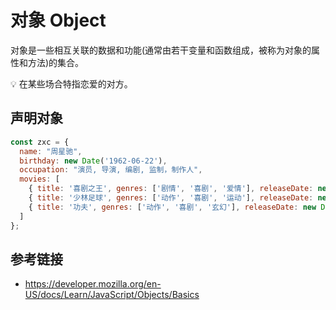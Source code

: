 # 对象 Object

对象是一些相互关联的数据和功能(通常由若干变量和函数组成，被称为对象的属性和方法)的集合。

💡 在某些场合特指恋爱的对方。

## 声明对象
```javascript
const zxc = {
  name: "周星驰",
  birthday: new Date('1962-06-22'),
  occupation: "演员, 导演, 编剧, 监制，制作人",
  movies: [
    { title: '喜剧之王', genres: ['剧情', '喜剧', '爱情'], releaseDate: new Date('1999-02-13') },
    { title: '少林足球', genres: ['动作', '喜剧', '运动'], releaseDate: new Date('2001-07-12') },
    { title: '功夫', genres: ['动作', '喜剧', '玄幻'], releaseDate: new Date('2004-12-23') }
  ]
};
```

## 参考链接
* https://developer.mozilla.org/en-US/docs/Learn/JavaScript/Objects/Basics
